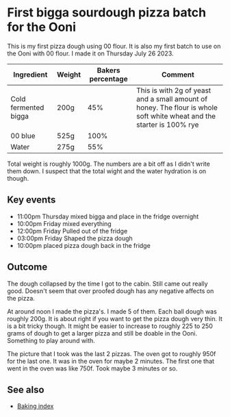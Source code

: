 # First bigga sourdough pizza batch for the Ooni

This is my first pizza dough using 00 flour. It is also my first batch to use on the Ooni with 00 flour. I made it on Thursday July 26 2023.

| Ingredient | Weight | Bakers percentage | Comment |
| --- | --- | --- | --- |
| Cold fermented bigga | 200g | 45% | This is with 2g of yeast and a small amount of honey. The flour is whole soft white wheat and the starter is 100% rye |
| 00 blue | 525g | 100% |  |
| Water | 275g | 55% |  |

Total weight is roughly 1000g. The numbers are a bit off as I didn't write them down. I suspect that the total wight and the water hydration is on though.

## Key events

- 11:00pm Thursday mixed bigga and place in the fridge overnight
- 10:00pm Friday mixed everything
- 12:00pm Friday Pulled out of the fridge
- 03:00pm Friday Shaped the pizza dough
- 10:00pm placed pizza dough back in the fridge

## Outcome

The dough collapsed by the time I got to the cabin. Still came out really good. Doesn't seem that over proofed dough has any negative affects on the pizza.

At around noon I made the pizza's. I made 5 of them. Each ball dough was roughly 200g. It is about right if you want to get the pizza dough very thin. It is a bit tricky though. It might be easier to increase to roughly 225 to 250 grams of dough to get a larger pizza and still be doable in the Ooni. Something to play around with.

The picture that I took was the last 2 pizzas. The oven got to roughly 950f for the last one. It was in the oven for maybe 2 minutes. The first one that went in the oven was like 750f. Took maybe 3 minutes or so.

## See also

- [Baking index](../292)
